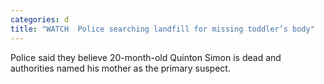 ```yaml
---
categories: d
title: "WATCH  Police searching landfill for missing toddler’s body"
---
```

Police said they believe 20-month-old Quinton Simon is dead and authorities named his mother as the primary suspect.